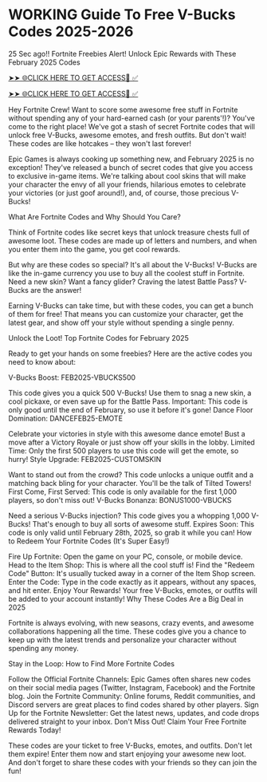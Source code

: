 # WORKING Guide To Free V-Bucks Codes 2025-2026

25 Sec ago!! Fortnite Freebies Alert! Unlock Epic Rewards with These February 2025 Codes

 
[➤➤ 🌐CLICK HERE TO GET ACCESS📌 ✅](https://appbitly.com/funtenig) 

[➤➤ 🌐CLICK HERE TO GET ACCESS📌 ✅](https://appbitly.com/funtenig) 


Hey Fortnite Crew! Want to score some awesome free stuff in Fortnite without spending any of your hard-earned cash (or your parents'!)? You've come to the right place! We've got a stash of secret Fortnite codes that will unlock free V-Bucks, awesome emotes, and fresh outfits. But don't wait! These codes are like hotcakes – they won't last forever!

 

Epic Games is always cooking up something new, and February 2025 is no exception! They've released a bunch of secret codes that give you access to exclusive in-game items. We're talking about cool skins that will make your character the envy of all your friends, hilarious emotes to celebrate your victories (or just goof around!), and, of course, those precious V-Bucks!

 

What Are Fortnite Codes and Why Should You Care?

Think of Fortnite codes like secret keys that unlock treasure chests full of awesome loot. These codes are made up of letters and numbers, and when you enter them into the game, you get cool rewards.

But why are these codes so special? It's all about the V-Bucks! V-Bucks are like the in-game currency you use to buy all the coolest stuff in Fortnite. Need a new skin? Want a fancy glider? Craving the latest Battle Pass? V-Bucks are the answer!

Earning V-Bucks can take time, but with these codes, you can get a bunch of them for free! That means you can customize your character, get the latest gear, and show off your style without spending a single penny.

Unlock the Loot! Top Fortnite Codes for February 2025

Ready to get your hands on some freebies? Here are the active codes you need to know about:

V-Bucks Boost: FEB2025-VBUCKS500

This code gives you a quick 500 V-Bucks! Use them to snag a new skin, a cool pickaxe, or even save up for the Battle Pass.
Important: This code is only good until the end of February, so use it before it's gone!
Dance Floor Domination: DANCEFEB25-EMOTE

Celebrate your victories in style with this awesome dance emote! Bust a move after a Victory Royale or just show off your skills in the lobby.
Limited Time: Only the first 500 players to use this code will get the emote, so hurry!
Style Upgrade: FEB2025-CUSTOMSKIN

Want to stand out from the crowd? This code unlocks a unique outfit and a matching back bling for your character. You'll be the talk of Tilted Towers!
First Come, First Served: This code is only available for the first 1,000 players, so don't miss out!
V-Bucks Bonanza: BONUS1000-VBUCKS

Need a serious V-Bucks injection? This code gives you a whopping 1,000 V-Bucks! That's enough to buy all sorts of awesome stuff.
Expires Soon: This code is only valid until February 28th, 2025, so grab it while you can!
How to Redeem Your Fortnite Codes (It's Super Easy!)

Fire Up Fortnite: Open the game on your PC, console, or mobile device.
Head to the Item Shop: This is where all the cool stuff is!
Find the "Redeem Code" Button: It's usually tucked away in a corner of the Item Shop screen.
Enter the Code: Type in the code exactly as it appears, without any spaces, and hit enter.
Enjoy Your Rewards! Your free V-Bucks, emotes, or outfits will be added to your account instantly!
Why These Codes Are a Big Deal in 2025

Fortnite is always evolving, with new seasons, crazy events, and awesome collaborations happening all the time. These codes give you a chance to keep up with the latest trends and personalize your character without spending any money.

Stay in the Loop: How to Find More Fortnite Codes

Follow the Official Fortnite Channels: Epic Games often shares new codes on their social media pages (Twitter, Instagram, Facebook) and the Fortnite blog.
Join the Fortnite Community: Online forums, Reddit communities, and Discord servers are great places to find codes shared by other players.
Sign Up for the Fortnite Newsletter: Get the latest news, updates, and code drops delivered straight to your inbox.
Don't Miss Out! Claim Your Free Fortnite Rewards Today!

These codes are your ticket to free V-Bucks, emotes, and outfits. Don't let them expire! Enter them now and start enjoying your awesome new loot. And don't forget to share these codes with your friends so they can join the fun!

